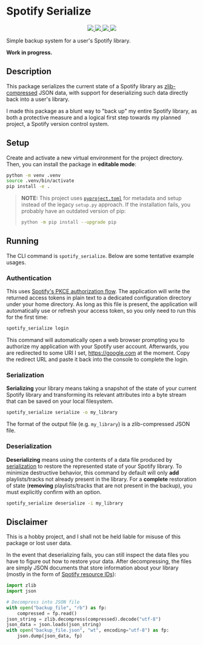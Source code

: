 # Spotify Serialize


<p align=center>
  <!-- TODO: Maybe replace this with a PyPI link if you decide to publish this package. -->
  <a href="https://github.com/vinlin24/spotify-serialize/releases">
    <img src="https://img.shields.io/badge/Version-(WIP)-brightgreen">
  </a>
  <a href="https://www.python.org/">
    <img src="https://img.shields.io/badge/Python-3.8%2B-yellowgreen">
  </a>
  <a href="https://click.palletsprojects.com/en/8.1.x/">
    <img src="https://img.shields.io/badge/CLI%20Framework-click-blueviolet">
  </a>
  <a href="https://tekore.readthedocs.io/en/stable/index.html">
    <img src="https://img.shields.io/badge/Spotify%20Framework-tekore-blue">
  </a>
</p>


Simple backup system for a user's Spotify library.


**Work in progress.**


## Description


This package serializes the current state of a Spotify library as [zlib-compressed](https://docs.python.org/3/library/zlib.html) JSON data, with support for deserializing such data directly back into a user's library.

I made this package as a blunt way to "back up" my entire Spotify library, as both a protective measure and a logical first step towards my planned project, a Spotify version control system.


## Setup


Create and activate a new virtual environment for the project directory. Then, you can install the package in **editable mode**:


```sh
python -m venv .venv
source .venv/bin/activate
pip install -e .
```

> **NOTE:** This project uses [`pyproject.toml`](pyproject.toml) for metadata and setup instead of the legacy `setup.py` approach. If the installation fails, you probably have an outdated version of pip:
>
>   ```sh
>   python -m pip install --upgrade pip
>   ```


## Running


The CLI command is `spotify_serialize`. Below are some tentative example usages.


### Authentication


This uses [Spotify's PKCE authorization flow](https://developer.spotify.com/documentation/general/guides/authorization/code-flow/). The application will write the returned access tokens in plain text to a dedicated configuration directory under your home directory. As long as this file is present, the application will automatically use or refresh your access token, so you only need to run this for the first time:

```sh
spotify_serialize login
```

This command will automatically open a web browser prompting you to authorize my application with your Spotify user account. Afterwards, you are redirected to some URI I set, https://google.com at the moment. Copy the redirect URL and paste it back into the console to complete the login.


### Serialization


**Serializing** your library means taking a snapshot of the state of your current Spotify library and transforming its relevant attributes into a byte stream that can be saved on your local filesystem.

```sh
spotify_serialize serialize -o my_library
```

The format of the output file (e.g. `my_library`) is a zlib-compressed JSON file.


### Deserialization


**Deserializing** means using the contents of a data file produced by [serialization](#serialization) to restore the represented state of your Spotify library. To minimize destructive behavior, this command by default will only **add** playlists/tracks not already present in the library. For a **complete** restoration of state (**removing** playlists/tracks that are not present in the backup), you must explicitly confirm with an option.


```sh
spotify_serialize deserialize -i my_library
```


## Disclaimer


This is a hobby project, and I shall not be held liable for misuse of this package or lost user data.

<!-- TODO: Maybe publish a JSON schema file when your package is stable. -->

In the event that deserializing fails, you can still inspect the data files you have to figure out how to restore your data. After decompressing, the files are simply JSON documents that store information about your library (mostly in the form of [Spotify resource IDs](https://developer.spotify.com/documentation/web-api/#spotify-uris-and-ids)):

```python
import zlib
import json

# Decompress into JSON file
with open("backup_file", "rb") as fp:
    compressed = fp.read()
json_string = zlib.decompress(compressed).decode("utf-8")
json_data = json.loads(json_string)
with open("backup_file.json", "wt", encoding="utf-8") as fp:
    json.dump(json_data, fp)
```
